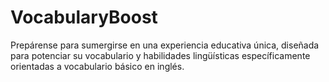# VocabularyBoost
 Prepárense para sumergirse en una experiencia educativa única, diseñada para potenciar su vocabulario y habilidades lingüísticas específicamente orientadas a vocabulario básico en inglés.
